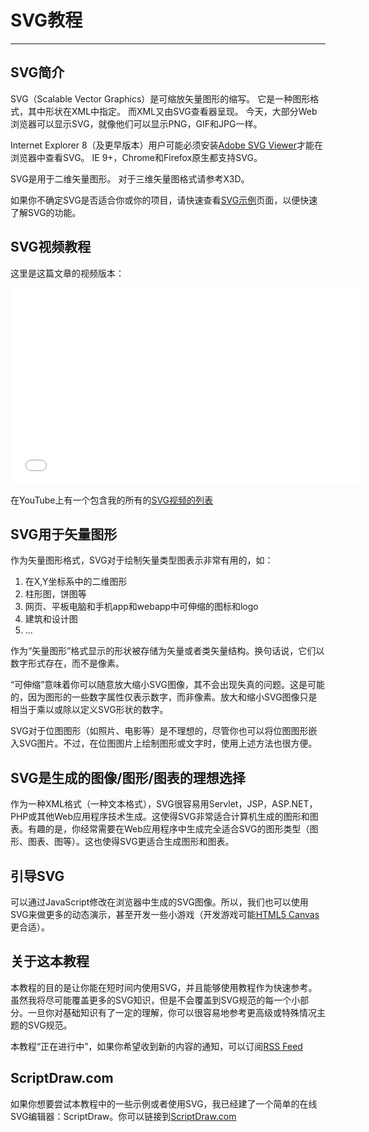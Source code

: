 # SVG教程
***
## SVG简介
SVG（Scalable Vector Graphics）是可缩放矢量图形的缩写。 它是一种图形格式，其中形状在XML中指定。 而XML又由SVG查看器呈现。 今天，大部分Web浏览器可以显示SVG，就像他们可以显示PNG，GIF和JPG一样。

Internet Explorer 8（及更早版本）用户可能必须安装[Adobe SVG Viewer](http://www.adobe.com/svg/viewer/install/)才能在浏览器中查看SVG。 IE 9+，Chrome和Firefox原生都支持SVG。

SVG是用于二维矢量图形。 对于三维矢量图格式请参考X3D。

如果你不确定SVG是否适合你或你的项目，请快速查看[SVG示例](./SVG示例)页面，以便快速了解SVG的功能。

## SVG视频教程

这里是这篇文章的视频版本：

<iframe width="560" height="315" src="//www.youtube.com/embed/PQxtlY19kto?list=PLL8woMHwr36F2tCFnWTbVBQAGQ6nTcXOO" frameborder="0" allowfullscreen="" class="DRAGDIS_VIDEO DRAGDIS_iframe"></iframe>

在YouTube上有一个包含我的所有的[SVG视频的列表](https://www.youtube.com/playlist?list=PLL8woMHwr36F2tCFnWTbVBQAGQ6nTcXOO)

## SVG用于矢量图形

作为矢量图形格式，SVG对于绘制矢量类型图表示非常有用的，如：

1. 在X,Y坐标系中的二维图形
2. 柱形图，饼图等
3. 网页、平板电脑和手机app和webapp中可伸缩的图标和logo
4. 建筑和设计图
5. ...

作为“矢量图形”格式显示的形状被存储为矢量或者类矢量结构。换句话说，它们以数字形式存在，而不是像素。

“可伸缩”意味着你可以随意放大缩小SVG图像，其不会出现失真的问题。这是可能的，因为图形的一些数字属性仅表示数字，而非像素。放大和缩小SVG图像只是相当于乘以或除以定义SVG形状的数字。

SVG对于位图图形（如照片、电影等）是不理想的，尽管你也可以将位图图形嵌入SVG图片。不过，在位图图片上绘制图形或文字时，使用上述方法也很方便。

## SVG是生成的图像/图形/图表的理想选择

作为一种XML格式（一种文本格式），SVG很容易用Servlet，JSP，ASP.NET，PHP或其他Web应用程序技术生成。这使得SVG非常适合计算机生成的图形和图表。有趣的是，你经常需要在Web应用程序中生成完全适合SVG的图形类型（图形、图表、图等）。这也使得SVG更适合生成图形和图表。

## 引导SVG

可以通过JavaScript修改在浏览器中生成的SVG图像。所以，我们也可以使用SVG来做更多的动态演示，甚至开发一些小游戏（开发游戏可能[HTML5 Canvas](http://tutorials.jenkov.com/html5-canvas/index.html)更合适）。

## 关于这本教程

本教程的目的是让你能在短时间内使用SVG，并且能够使用教程作为快速参考。虽然我将尽可能覆盖更多的SVG知识，但是不会覆盖到SVG规范的每一个小部分。一旦你对基础知识有了一定的理解，你可以很容易地参考更高级或特殊情况主题的SVG规范。

本教程“正在进行中”，如果你希望收到新的内容的通知，可以订阅[RSS Feed](http://feeds.feedburner.com/jenkov-com)

## ScriptDraw.com

如果你想要尝试本教程中的一些示例或者使用SVG，我已经建了一个简单的在线SVG编辑器：ScriptDraw。你可以链接到[ScriptDraw.com](ScriptDraw.com)
